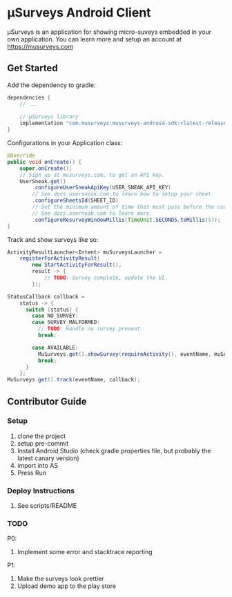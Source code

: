 # µSurveys Android Client

µSurveys is an application for showing micro-suveys embedded in your own application.
You can learn more and setup an account at https://musurveys.com

## Get Started

Add the dependency to gradle:
```gradle
dependencies {
    // ...
    
    // µSurveys library
    implementation "com.musurveys:musurveys-android-sdk:<latest-release>"
}
```

Configurations in your Application class:
```java
@Override
public void onCreate() {
    super.onCreate();
    // Sign up at musurveys.com, to get an API key.
    UserSneak.get()
        .configureUserSneakApiKey(USER_SNEAK_API_KEY)
        // See docs.usersneak.com to learn how to setup your sheet.
        .configureSheetsId(SHEET_ID)
        // Set the minimum amount of time that must pass before the user is shown another survey.
        // See docs.userneak.com to learn more.
        .configureResurveyWindowMillis(TimeUnit.SECONDS.toMillis(5));
}
```

Track and show surveys like so:
```java
ActivityResultLauncher<Intent> muSurveysLauncher =
    registerForActivityResult(
        new StartActivityForResult(),
        result -> {
            // TODO: Survey complete, update the UI.
        });

StatusCallback callback =
    status -> {
      switch (status) {
        case NO_SURVEY:
        case SURVEY_MALFORMED:
          // TODO: Handle no survey present
          break;

        case AVAILABLE:
          MuSurveys.get().showSurvey(requireActivity(), eventName, muSurveysLauncher);
          break;
      }
    };
MuSurveys.get().track(eventName, callback);
```

## Contributor Guide
### Setup
1. clone the project
2. setup pre-commit
3. Install Android Studio (check gradle properties file, but probably the latest canary version)
4. import into AS
5. Press Run

### Deploy Instructions
1. See scripts/README

### TODO
P0:
1. Implement some error and stacktrace reporting

P1:
1. Make the surveys look prettier
2. Upload demo app to the play store
